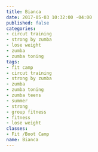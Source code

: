 ```yaml
---
title: Bianca
date: 2017-05-03 10:32:00 -04:00
published: false
categories:
- circut training
- strong by zumba
- lose weight
- zumba
- zumba toning
tags:
- fit camp
- circut training
- strong by zumba
- zumba
- zumba toning
- zumba teens
- summer
- strong
- group fitness
- fitness
- lose weight
classes:
- Fit /Boot Camp
name: Bianca
---
```


